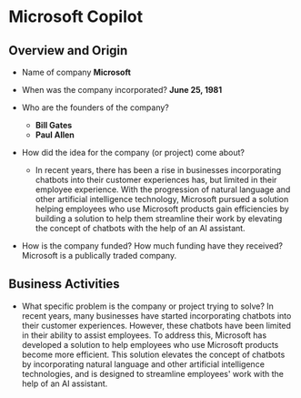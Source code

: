 # Microsoft Copilot

## Overview and Origin

* Name of company
  **Microsoft** 

* When was the company incorporated?
  **June 25, 1981**

* Who are the founders of the company?
   -  **Bill Gates** 
   -  **Paul Allen**

* How did the idea for the company (or project) come about?
  - In recent years, there has been a rise in businesses incorporating chatbots into their customer experiences has,  but limited in their employee experience. With the progression of natural language and other artificial intelligence technology, Microsoft pursued a solution helping employees who use Microsoft products gain efficiencies by building a solution to help them streamline their work by elevating the concept of chatbots with the help of an AI assistant.


* How is the company funded? How much funding have they received?
Microsoft is a publically traded company. 

## Business Activities

* What specific problem is the company or project trying to solve?
In recent years, many businesses have started incorporating chatbots into their 
customer experiences. However, these chatbots have been limited in their ability 
to assist employees. To address this, Microsoft has developed a solution to help 
employees who use Microsoft products become more efficient. This solution 
elevates the concept of chatbots by incorporating natural language and other 
artificial intelligence technologies, and is designed to streamline employees' 
work with the help of an AI assistant.
